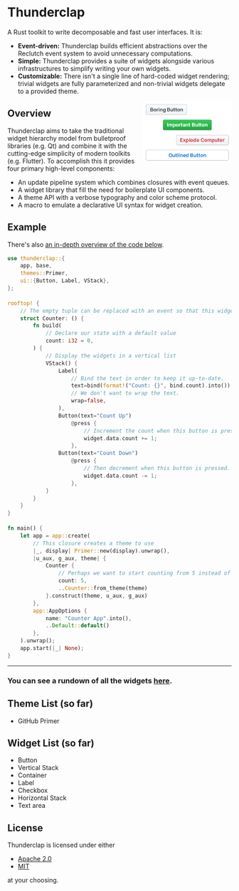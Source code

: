# Thunderclap

A Rust toolkit to write decomposable and fast user interfaces. It is:

- **Event-driven:** Thunderclap builds efficient abstractions over the Reclutch event system to avoid unnecessary computations.
- **Simple:** Thunderclap provides a suite of widgets alongside various infrastructures to simplify writing your own widgets.
- **Customizable:** There isn't a single line of hard-coded widget rendering; trivial widgets are fully parameterized and non-trivial widgets delegate to a provided theme.

<img align="right" src=".media/showcase.png" width="200px"/>

## Overview

Thunderclap aims to take the traditional widget hierarchy model from bulletproof libraries (e.g. Qt) and combine it with the cutting-edge simplicity of modern toolkits (e.g. Flutter).
To accomplish this it provides four primary high-level components:
- An update pipeline system which combines closures with event queues.
- A widget library that fill the need for boilerplate UI components.
- A theme API with a verbose typography and color scheme protocol.
- A macro to emulate a declarative UI syntax for widget creation.

## Example

There's also [an in-depth overview of the code below](https://github.com/jazzfool/thunderclap/wiki/Making-a-counter).

```rust
use thunderclap::{
    app, base,
    themes::Primer,
    ui::{Button, Label, VStack},
};

rooftop! {
    // The empty tuple can be replaced with an event so that this widget can emit events.
    struct Counter: () {
        fn build(
            // Declare our state with a default value
            count: i32 = 0,
        ) {
            // Display the widgets in a vertical list
            VStack() {
                Label(
                    // Bind the text in order to keep it up-to-date.
                    text=bind(format!("Count: {}", bind.count).into()),
                    // We don't want to wrap the text.
                    wrap=false,
                ),
                Button(text="Count Up")
                    @press {
                        // Increment the count when this button is pressed.
                        widget.data.count += 1;
                    },
                Button(text="Count Down")
                    @press {
                        // Then decrement when this button is pressed.
                        widget.data.count -= 1;
                    },
            }
        }
    }
}

fn main() {
    let app = app::create(
        // This closure creates a theme to use
        |_, display| Primer::new(display).unwrap(),
        |u_aux, g_aux, theme| {
            Counter {
                // Perhaps we want to start counting from 5 instead of 5
                count: 5,
                ..Counter::from_theme(theme)
            }.construct(theme, u_aux, g_aux)
        },
        app::AppOptions {
            name: "Counter App".into(),
            ..Default::default()
        },
    ).unwrap();
    app.start(|_| None);
}
```

---

### You can see a rundown of all the widgets [here](Widgets.md).

## Theme List (so far)

- GitHub Primer

## Widget List (so far)

- Button
- Vertical Stack
- Container
- Label
- Checkbox
- Horizontal Stack
- Text area

## License

Thunderclap is licensed under either

- [Apache 2.0](https://www.apache.org/licenses/LICENSE-2.0)
- [MIT](http://opensource.org/licenses/MIT)

at your choosing.
